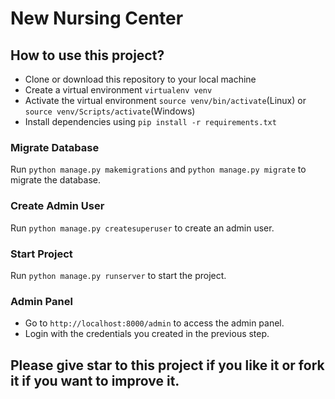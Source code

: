# New Nursing Center

## How to use this  project?

- Clone or download this repository to your local machine
- Create a virtual environment `virtualenv venv`
- Activate the virtual environment `source venv/bin/activate`(Linux) or `source venv/Scripts/activate`(Windows)
- Install dependencies using `pip install -r requirements.txt`

### Migrate Database

Run `python manage.py makemigrations` and `python manage.py migrate` to migrate the database.

### Create Admin User

Run `python manage.py createsuperuser` to create an admin user.

### Start Project

Run `python manage.py runserver` to start the project.

### Admin Panel

- Go to `http://localhost:8000/admin` to access the admin panel.
- Login with the credentials you created in the previous step.

## Please give star to this project if you like it or fork it if you want to improve it.
